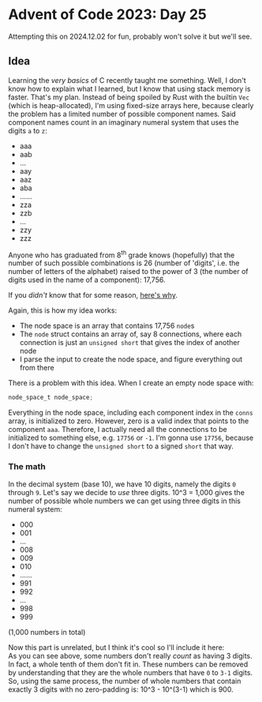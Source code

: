 # Advent of Code 2023: Day 25

Attempting this on 2024.12.02 for fun, probably won't solve it but we'll see.

## Idea

Learning the _very basics_ of C recently taught me something. Well, I don't know how to explain what I learned, but I know that using stack memory is faster. That's my plan. Instead of being spoiled by Rust with the builtin `Vec` (which is heap-allocated), I'm using fixed-size arrays here, because clearly the problem has a limited number of possible component names. Said component names count in an imaginary numeral system that uses the digits `a` to `z`:

- aaa
- aab
- ...
- aay
- aaz
- aba
- ......
- zza
- zzb
- ...
- zzy
- zzz

Anyone who has graduated from 8<sup>th</sup> grade knows (hopefully) that the number of such possible combinations is 26 (number of 'digits', i.e. the number of letters of the alphabet) raised to the power of 3 (the number of digits used in the name of a component): 17,756.

If you _didn't_ know that for some reason, [here's why](#the-math).

Again, this is how my idea works:

- The node space is an array that contains 17,756 `node`s
- The `node` struct contains an array of, say 8 connections, where each connection is just an `unsigned short` that gives the index of another node
- I parse the input to create the node space, and figure everything out from there

There is a problem with this idea. When I create an empty node space with:

```c
node_space_t node_space;
```

Everything in the node space, including each component index in the `conns` array, is initialized to zero. However, zero is a valid index that points to the component `aaa`. Therefore, I actually need all the connections to be initialized to something else, e.g. `17756` or `-1`. I'm gonna use `17756`, because I don't have to change the `unsigned short` to a signed `short` that way.

### The math

In the decimal system (base 10), we have 10 digits, namely the digits `0` through `9`. Let's say we decide to _use_ three digits. 10^3 = 1,000 gives the number of possible whole numbers we can get using three digits in this numeral system:

- 000
- 001
- ...
- 008
- 009
- 010
- ......
- 991
- 992
- ...
- 998
- 999

(1,000 numbers in total)

Now this part is unrelated, but I think it's cool so I'll include it here:  
As you can see above, some numbers don't really _count_ as having 3 digits. In fact, a whole tenth of them don't fit in. These numbers can be removed by understanding that they are the whole numbers that have `0` to `3-1` digits. So, using the same process, the number of whole numbers that contain exactly 3 digits with no zero-padding is: 10^3 - 10^(3-1) which is 900.
